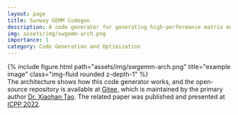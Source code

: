 ```yaml
---
layout: page
title: Sunway GEMM Codegen
description: A code generator for generating high-performance matrix multiplication kernels for SW26010-Pro, a processor that will be employed by the next generation of the Sunway TaihuLight supercomputer.
img: assets/img/swgemm-arch.png
importance: 1
category: Code Generation and Optimization
---
```

<div class="row">
    <div class="col-sm mt-3 mt-md-0">
        {% include figure.html path="assets/img/swgemm-arch.png" title="example image" class="img-fluid rounded z-depth-1" %}
    </div>
</div>
<div class="caption">
    The architecture shows how this code generator works, and the open-source repository is available at <a href='https://gitee.com/mindspore/akg'>Gitee</a>, which is maintained by the primary author <a href='mailto:txh_0119@126.com'>Dr. Xiaohan Tao</a>. The related paper was published and presented at <a href='https://yaozhujia.github.io/assets/pdf/micro2020-paper.pdf'>ICPP 2022</a>.
</div>